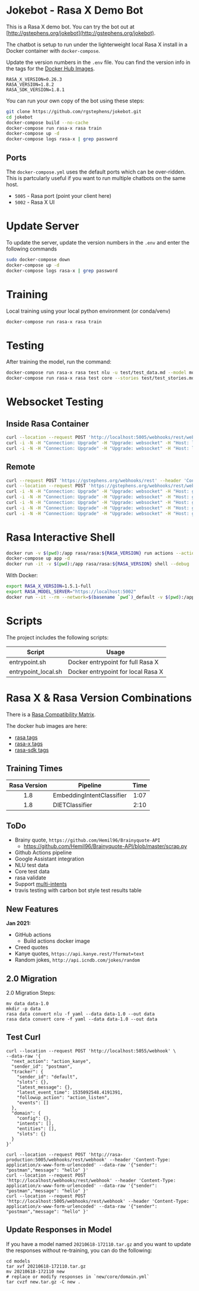 # Jokebot - Rasa X Demo Bot

This is a Rasa X demo bot. You can try the bot out at [http://gstephens.org/jokebot](http://gstephens.org/jokebot).

The chatbot is setup to run under the lighterweight local Rasa X install in a Docker container with `docker-compose`.

Update the version numbers in the `.env` file. You can find the version info in the tags for the [Docker Hub Images](https://hub.docker.com/u/rasa).

```
RASA_X_VERSION=0.26.3
RASA_VERSION=1.8.2
RASA_SDK_VERSION=1.8.1
```

You can run your own copy of the bot using these steps:

```sh
git clone https://github.com/rgstephens/jokebot.git
cd jokebot
docker-compose build --no-cache
docker-compose run rasa-x rasa train
docker-compose up -d
docker-compose logs rasa-x | grep password
```

## Ports

The `docker-compose.yml` uses the default ports which can be over-ridden. This is partcularly useful if you want to run multiple chatbots on the same host.

- `5005` - Rasa port (point your client here)
- `5002` - Rasa X UI

# Update Server

To update the server, update the version numbers in the `.env` and enter the following commands

```sh
sudo docker-compose down
docker-compose up -d
docker-compose logs rasa-x | grep password
```

# Training

Local training using your local python environment (or conda/venv)

```sh
docker-compose run rasa-x rasa train
```

# Testing

After training the model, run the command:

```sh
docker-compose run rasa-x rasa test nlu -u test/test_data.md --model models/$(ls models)
docker-compose run rasa-x rasa test core --stories test/test_stories.md
```


# Websocket Testing

## Inside Rasa Container

```sh
curl --location --request POST 'http://localhost:5005/webhooks/rest/webhook' --header 'Content-Type: application/json' --data-raw '{ "sender": "postman", "message": "geek quote" }'
curl -i -N -H "Connection: Upgrade" -H "Upgrade: websocket" -H "Host: localhost" -H "Origin: http://gstephens.org" http://localhost:5005/webhooks/socketio
curl -i -N -H "Connection: Upgrade" -H "Upgrade: websocket" -H "Host: localhost" -H "Origin: http://gstephens.org" http://localhost:5005/socket.io
```

## Remote

```sh
curl --request POST 'https://gstephens.org/webhooks/rest' --header 'Content-Type: application/json'
curl --location --request POST 'https://gstephens.org/webhooks/rest/webhook' --header 'Content-Type: application/json' --data-raw '{ "sender": "postman", "message": "geek quote" }'
curl -i -N -H "Connection: Upgrade" -H "Upgrade: websocket" -H "Host: gstephens.org" -H "Origin: https://gstephens.org" https://35.187.75.92:5005/webhooks/socketio
curl -i -N -H "Connection: Upgrade" -H "Upgrade: websocket" -H "Host: gstephens.org" -H "Origin: https://gstephens.org" https://website-demo.rasa.com:5005/webhooks/socketio
curl -i -N -H "Connection: Upgrade" -H "Upgrade: websocket" -H "Host: gstephens.org" -H "Origin: https://gstephens.org" https://gstephens.org/webhooks/socketio
curl -i -N -H "Connection: Upgrade" -H "Upgrade: websocket" -H "Host: gstephens.org" -H "Origin: https://gstephens.org" https://gstephens.org/socket.io
curl -i -N -H "Connection: Upgrade" -H "Upgrade: websocket" -H "Host: gstephens.org" -H "Origin: https://gstephens.org" http://gstephens.org/socket.io
```

# Rasa Interactive Shell

```sh
docker run -v $(pwd):/app rasa/rasa:${RASA_VERSION} run actions --actions actions.actions
docker-compose up app -d
docker run -it -v $(pwd):/app rasa/rasa:${RASA_VERSION} shell --debug
```

With Docker:

```sh
export RASA_X_VERSION=1.5.1-full
export RASA_MODEL_SERVER="https://localhost:5002"
docker run --it --rm --network=$(basename `pwd`)_default -v $(pwd):/app rasa/rasa:${RASA_X_VERSION} shell --model /app/models/$(ls models) --endpoints endpoints_local.yml
```

# Scripts

The project includes the following scripts:

| Script              | Usage                              |
| ------------------- | ---------------------------------- |
| entrypoint.sh       | Docker entrypoint for full Rasa X  |
| entrypoint_local.sh | Docker entrypoint for local Rasa X |

# Rasa X & Rasa Version Combinations

There is a [Rasa Compatibility Matrix](https://rasa.com/docs/rasa-x/changelog/compatibility-matrix/).

The docker hub images are here:

- [rasa tags](https://hub.docker.com/r/rasa/rasa/tags)
- [rasa-x tags](https://hub.docker.com/r/rasa/rasa-x/tags)
- [rasa-sdk tags](https://hub.docker.com/r/rasa/rasa-sdk/tags)

## Training Times

| Rasa Version | Pipeline                  | Time |
| :----------: | ------------------------- | :--: |
|     1.8      | EmbeddingIntentClassifier | 1:07 |
|     1.8      | DIETClassifier            | 2:10 |

## ToDo

- Brainy quote, `https://github.com/Hemil96/Brainyquote-API`
  - https://github.com/Hemil96/Brainyquote-API/blob/master/scrap.py
- Github Actions pipeline
- Google Assistant integration
- NLU test data
- Core test data
- rasa validate
- Support [multi-intents](https://blog.rasa.com/how-to-handle-multiple-intents-per-input-using-rasa-nlu-tensorflow-pipeline/?_ga=2.50044902.1771157212.1575170721-2034915719.1563294018)
- travis testing with carbon bot style test results table

## New Features

**Jan 2021:**

- GitHub actions
  - Build actions docker image
- Creed quotes
- Kanye quotes, `https://api.kanye.rest/?format=text`
- Random jokes, `http://api.icndb.com/jokes/random`

## 2.0 Migration

2.0 Migration Steps:

```
mv data data-1.0
mkdir -p data
rasa data convert nlu -f yaml --data data-1.0 --out data
rasa data convert core -f yaml --data data-1.0 --out data
```

## Test Curl

```
curl --location --request POST 'http://localhost:5055/webhook' \
--data-raw '{      
  "next_action": "action_kanye",
  "sender_id": "postman",
  "tracker": {
    "sender_id": "default",
    "slots": {},
    "latest_message": {},
    "latest_event_time": 1535092548.4191391,
    "followup_action": "action_listen",
    "events": []
  },
  "domain": {
    "config": {},
    "intents": [],
    "entities": [],
    "slots": {}
  }
}'
```

```
curl --location --request POST 'http://rasa-production:5005/webhooks/rest/webhook' --header 'Content-Type: application/x-www-form-urlencoded' --data-raw '{"sender": "postman","message": "hello" }'
curl --location --request POST 'http://localhost/webhooks/rest/webhook' --header 'Content-Type: application/x-www-form-urlencoded' --data-raw '{"sender": "postman","message": "hello" }'
curl --location --request POST 'http://localhost:5005/webhooks/rest/webhook' --header 'Content-Type: application/x-www-form-urlencoded' --data-raw '{"sender": "postman","message": "hello" }'
```

## Update Responses in Model

If you have a model named `20210618-172110.tar.gz` and you want to update the responses without re-training, you can do the following:

```
cd models
tar xvf 20210618-172110.tar.gz
mv 20210618-172110 new
# replace or modify responses in `new/core/domain.yml`
tar cvzf new.tar.gz -C new .
```